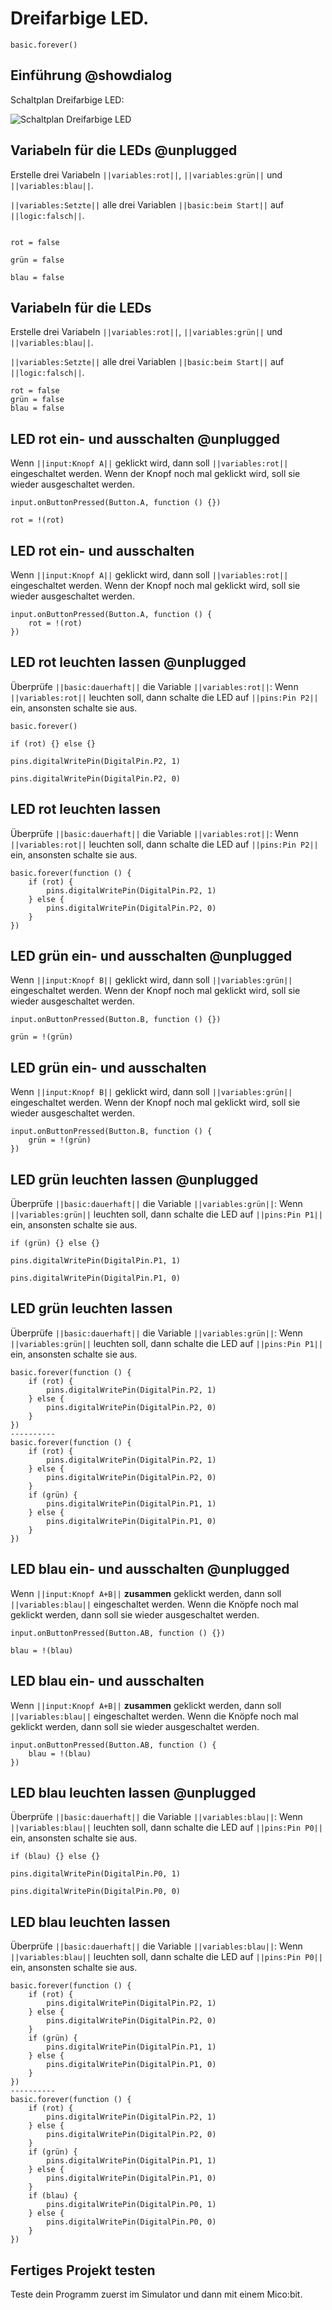 # Dreifarbige LED. 

```template
basic.forever()
```

## Einführung @showdialog

Schaltplan Dreifarbige LED:

![Schaltplan Dreifarbige LED](https://philipphgerber.github.io/tutorials-x2-next/docs/static/tutorials/02_led_rgb_board.png)


## Variabeln für die LEDs @unplugged

Erstelle drei Variabeln ``||variables:rot||``, ``||variables:grün||`` und ``||variables:blau||``.

``||variables:Setzte||`` alle drei Variablen ``||basic:beim Start||`` auf ``||logic:falsch||``.

```blocks
```
```block
rot = false 
```
```block
grün = false 
```
```block
blau = false 
```


## Variabeln für die LEDs 

Erstelle drei Variabeln ``||variables:rot||``, ``||variables:grün||`` und ``||variables:blau||``.

``||variables:Setzte||`` alle drei Variablen ``||basic:beim Start||`` auf ``||logic:falsch||``.


```blocks
rot = false
grün = false
blau = false
```

## LED rot ein- und ausschalten @unplugged

Wenn ``||input:Knopf A||`` geklickt wird, dann soll ``||variables:rot||`` eingeschaltet werden. 
Wenn der Knopf noch mal geklickt wird, soll sie wieder ausgeschaltet werden.
```block
input.onButtonPressed(Button.A, function () {})
```
```block
rot = !(rot)
```

## LED rot ein- und ausschalten 

Wenn ``||input:Knopf A||`` geklickt wird, dann soll ``||variables:rot||`` eingeschaltet werden. 
Wenn der Knopf noch mal geklickt wird, soll sie wieder ausgeschaltet werden.

```blocks
input.onButtonPressed(Button.A, function () {
    rot = !(rot)
})
```

## LED rot leuchten lassen @unplugged

Überprüfe ``||basic:dauerhaft||`` die Variable ``||variables:rot||``:
Wenn ``||variables:rot||`` leuchten soll, dann schalte die LED auf ``||pins:Pin P2||`` ein, ansonsten schalte sie aus.

```block
basic.forever()
```
```block
if (rot) {} else {}
```
```block
pins.digitalWritePin(DigitalPin.P2, 1)
```
```block
pins.digitalWritePin(DigitalPin.P2, 0)
```


## LED rot leuchten lassen

Überprüfe ``||basic:dauerhaft||`` die Variable ``||variables:rot||``:
Wenn ``||variables:rot||`` leuchten soll, dann schalte die LED auf ``||pins:Pin P2||`` ein, ansonsten schalte sie aus.

```blocks
basic.forever(function () {
    if (rot) {
        pins.digitalWritePin(DigitalPin.P2, 1)
    } else {
        pins.digitalWritePin(DigitalPin.P2, 0)
    }
})
```

## LED grün ein- und ausschalten @unplugged

Wenn ``||input:Knopf B||`` geklickt wird, dann soll ``||variables:grün||`` eingeschaltet werden. 
Wenn der Knopf noch mal geklickt wird, soll sie wieder ausgeschaltet werden.
```block
input.onButtonPressed(Button.B, function () {})
```
```block
grün = !(grün)
```

## LED grün ein- und ausschalten

Wenn ``||input:Knopf B||`` geklickt wird, dann soll ``||variables:grün||`` eingeschaltet werden. 
Wenn der Knopf noch mal geklickt wird, soll sie wieder ausgeschaltet werden.

```blocks
input.onButtonPressed(Button.B, function () {
    grün = !(grün)
})
```

## LED grün leuchten lassen @unplugged

Überprüfe ``||basic:dauerhaft||`` die Variable ``||variables:grün||``:
Wenn ``||variables:grün||`` leuchten soll, dann schalte die LED auf ``||pins:Pin P1||`` ein, ansonsten schalte sie aus.

```block
if (grün) {} else {}
```
```block
pins.digitalWritePin(DigitalPin.P1, 1)
```
```block
pins.digitalWritePin(DigitalPin.P1, 0)
```

## LED grün leuchten lassen 

Überprüfe ``||basic:dauerhaft||`` die Variable ``||variables:grün||``:
Wenn ``||variables:grün||`` leuchten soll, dann schalte die LED auf ``||pins:Pin P1||`` ein, ansonsten schalte sie aus.

```diffblocks
basic.forever(function () {
    if (rot) {
        pins.digitalWritePin(DigitalPin.P2, 1)
    } else {
        pins.digitalWritePin(DigitalPin.P2, 0)
    }
})
----------
basic.forever(function () {
    if (rot) {
        pins.digitalWritePin(DigitalPin.P2, 1)
    } else {
        pins.digitalWritePin(DigitalPin.P2, 0)
    }
    if (grün) {
        pins.digitalWritePin(DigitalPin.P1, 1)
    } else {
        pins.digitalWritePin(DigitalPin.P1, 0)
    }
})
```

## LED blau ein- und ausschalten @unplugged

Wenn ``||input:Knopf A+B||`` **zusammen** geklickt werden, dann soll ``||variables:blau||`` eingeschaltet werden. 
Wenn die Knöpfe noch mal geklickt werden, dann soll sie wieder ausgeschaltet werden.
```block
input.onButtonPressed(Button.AB, function () {})
```
```block
blau = !(blau)
```

## LED blau ein- und ausschalten

Wenn ``||input:Knopf A+B||`` **zusammen** geklickt werden, dann soll ``||variables:blau||`` eingeschaltet werden. 
Wenn die Knöpfe noch mal geklickt werden, dann soll sie wieder ausgeschaltet werden.

```blocks
input.onButtonPressed(Button.AB, function () {
    blau = !(blau)
})
```


## LED blau leuchten lassen @unplugged

Überprüfe ``||basic:dauerhaft||`` die Variable ``||variables:blau||``:
Wenn ``||variables:blau||`` leuchten soll, dann schalte die LED auf ``||pins:Pin P0||`` ein, ansonsten schalte sie aus.

```block
if (blau) {} else {}
```
```block
pins.digitalWritePin(DigitalPin.P0, 1)
```
```block
pins.digitalWritePin(DigitalPin.P0, 0)
```

## LED blau leuchten lassen

Überprüfe ``||basic:dauerhaft||`` die Variable ``||variables:blau||``:
Wenn ``||variables:blau||`` leuchten soll, dann schalte die LED auf ``||pins:Pin P0||`` ein, ansonsten schalte sie aus.

```diffblocks
basic.forever(function () {
    if (rot) {
        pins.digitalWritePin(DigitalPin.P2, 1)
    } else {
        pins.digitalWritePin(DigitalPin.P2, 0)
    }
    if (grün) {
        pins.digitalWritePin(DigitalPin.P1, 1)
    } else {
        pins.digitalWritePin(DigitalPin.P1, 0)
    }
})
----------
basic.forever(function () {
    if (rot) {
        pins.digitalWritePin(DigitalPin.P2, 1)
    } else {
        pins.digitalWritePin(DigitalPin.P2, 0)
    }
    if (grün) {
        pins.digitalWritePin(DigitalPin.P1, 1)
    } else {
        pins.digitalWritePin(DigitalPin.P1, 0)
    }
    if (blau) {
        pins.digitalWritePin(DigitalPin.P0, 1)
    } else {
        pins.digitalWritePin(DigitalPin.P0, 0)
    }
})
```

## Fertiges Projekt testen

Teste dein Programm zuerst im Simulator und dann mit einem Mico:bit.


<script src="https://makecode.com/gh-pages-embed.js"></script><script>makeCodeRender("{{ site.makecode.home_url }}", "{{ site.github.owner_name }}/{{ site.github.repository_name }}");</script>
